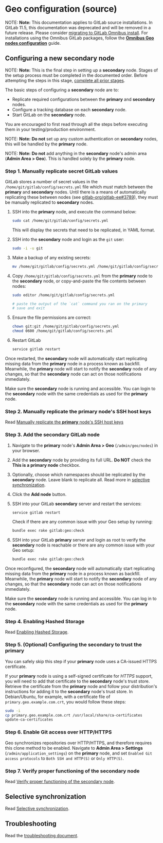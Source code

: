 # Geo configuration (source)

NOTE: **Note:**
This documentation applies to GitLab source installations. In GitLab 11.5, this documentation was deprecated and will be removed in a future release.
Please consider [migrating to GitLab Omnibus install](https://docs.gitlab.com/omnibus/update/convert_to_omnibus.html). For installations
using the Omnibus GitLab packages, follow the
[**Omnibus Geo nodes configuration**][configuration] guide.

## Configuring a new **secondary** node

NOTE: **Note:**
This is the final step in setting up a **secondary** node. Stages of the setup
process must be completed in the documented order. Before attempting the steps
in this stage, [complete all prior stages][setup-geo-source].

The basic steps of configuring a **secondary** node are to:

- Replicate required configurations between the **primary** and **secondary** nodes.
- Configure a tracking database on each **secondary** node.
- Start GitLab on the **secondary** node.

You are encouraged to first read through all the steps before executing them
in your testing/production environment.

NOTE: **Note:**
**Do not** set up any custom authentication on **secondary** nodes, this will be handled by the **primary** node.

NOTE: **Note:**
**Do not** add anything in the **secondary** node's admin area (**Admin Area > Geo**). This is handled solely by the **primary** node.

### Step 1. Manually replicate secret GitLab values

GitLab stores a number of secret values in the `/home/git/gitlab/config/secrets.yml`
file which *must* match between the **primary** and **secondary** nodes. Until there is
a means of automatically replicating these between nodes (see [gitlab-org/gitlab-ee#3789]), they must
be manually replicated to **secondary** nodes.

1. SSH into the **primary** node, and execute the command below:

    ```sh
    sudo cat /home/git/gitlab/config/secrets.yml
    ```

    This will display the secrets that need to be replicated, in YAML format.

1. SSH into the **secondary** node and login as the `git` user:

    ```sh
    sudo -i -u git
    ```

1. Make a backup of any existing secrets:

    ```sh
    mv /home/git/gitlab/config/secrets.yml /home/git/gitlab/config/secrets.yml.`date +%F`
    ```

1. Copy `/home/git/gitlab/config/secrets.yml` from the **primary** node to the **secondary** node, or
   copy-and-paste the file contents between nodes:

    ```sh
    sudo editor /home/git/gitlab/config/secrets.yml

    # paste the output of the `cat` command you ran on the primary
    # save and exit
    ```

1. Ensure the file permissions are correct:

    ```sh
    chown git:git /home/git/gitlab/config/secrets.yml
    chmod 0600 /home/git/gitlab/config/secrets.yml
    ```

1. Restart GitLab

    ```sh
    service gitlab restart
    ```

Once restarted, the **secondary** node will automatically start replicating missing data
from the **primary** node in a process known as backfill. Meanwhile, the **primary** node
will start to notify the **secondary** node of any changes, so that the **secondary** node can
act on those notifications immediately.

Make sure the **secondary** node is running and accessible. You can login to
the **secondary** node with the same credentials as used for the **primary** node.

### Step 2. Manually replicate the **primary** node's SSH host keys

Read [Manually replicate the **primary** node's SSH host keys][configuration-replicate-ssh]

### Step 3. Add the **secondary** GitLab node

1. Navigate to the **primary** node's **Admin Area > Geo**
   (`/admin/geo/nodes`) in your browser.
1. Add the **secondary** node by providing its full URL. **Do NOT** check the
   **This is a primary node** checkbox.
1. Optionally, choose which namespaces should be replicated by the
   **secondary** node. Leave blank to replicate all. Read more in
   [selective synchronization](#selective-synchronization).
1. Click the **Add node** button.
1. SSH into your GitLab **secondary** server and restart the services:

    ```sh
    service gitlab restart
    ```

    Check if there are any common issue with your Geo setup by running:

    ```sh
    bundle exec rake gitlab:geo:check
    ```

1. SSH into your GitLab **primary** server and login as root to verify the
   **secondary** node is reachable or there are any common issue with your Geo setup:

    ```sh
    bundle exec rake gitlab:geo:check
    ```

Once reconfigured, the **secondary** node will automatically start
replicating missing data from the **primary** node in a process known as backfill.
Meanwhile, the **primary** node will start to notify the **secondary** node of any changes, so
that the **secondary** node can act on those notifications immediately.

Make sure the **secondary** node is running and accessible.
You can log in to the **secondary** node with the same credentials as used for the **primary** node.

### Step 4. Enabling Hashed Storage

Read [Enabling Hashed Storage](configuration.md##step-4-enabling-hashed-storage).

### Step 5. (Optional) Configuring the secondary to trust the primary

You can safely skip this step if your **primary** node uses a CA-issued HTTPS certificate.

If your **primary** node is using a self-signed certificate for *HTTPS* support, you will
need to add that certificate to the **secondary** node's trust store. Retrieve the
certificate from the **primary** node and follow your distribution's instructions for
adding it to the **secondary** node's trust store. In Debian/Ubuntu, for example, with a
certificate file of `primary.geo.example.com.crt`, you would follow these steps:

```sh
sudo -i
cp primary.geo.example.com.crt /usr/local/share/ca-certificates
update-ca-certificates
```

### Step 6. Enable Git access over HTTP/HTTPS

Geo synchronizes repositories over HTTP/HTTPS, and therefore requires this clone
method to be enabled. Navigate to **Admin Area > Settings**
(`/admin/application_settings`) on the **primary** node, and set
`Enabled Git access protocols` to `Both SSH and HTTP(S)` or `Only HTTP(S)`.

### Step 7. Verify proper functioning of the secondary node

Read [Verify proper functioning of the secondary node][configuration-verify-node].

## Selective synchronization

Read [Selective synchronization][configuration-selective-replication].

## Troubleshooting

Read the [troubleshooting document][troubleshooting].

[setup-geo-source]: index.md#using-gitlab-installed-from-source
[gitlab-org/gitlab-ee#3789]: https://gitlab.com/gitlab-org/gitlab-ee/issues/3789
[configuration]: configuration.md
[configuration-replicate-ssh]: configuration.md#step-2-manually-replicate-primary-ssh-host-keys
[configuration-selective-replication]: configuration.md#selective-synchronization
[configuration-verify-node]: configuration.md#step-7-verify-proper-functioning-of-the-secondary-node
[troubleshooting]: troubleshooting.md
